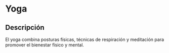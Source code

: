 # Yoga

## Descripción
El yoga combina posturas físicas, técnicas de respiración y meditación para promover el bienestar físico y mental.

